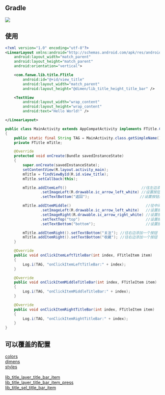## Gradle
[![](https://jitpack.io/v/zj565061763/title.svg)](https://jitpack.io/#zj565061763/title)

## 使用

```xml
<?xml version="1.0" encoding="utf-8"?>
<LinearLayout xmlns:android="http://schemas.android.com/apk/res/android"
    android:layout_width="match_parent"
    android:layout_height="match_parent"
    android:orientation="vertical">

    <com.fanwe.lib.title.FTitle
        android:id="@+id/view_title"
        android:layout_width="match_parent"
        android:layout_height="@dimen/lib_title_height_title_bar" />

    <TextView
        android:layout_width="wrap_content"
        android:layout_height="wrap_content"
        android:text="Hello World!" />

</LinearLayout>
```

```java
public class MainActivity extends AppCompatActivity implements FTitle.Callback
{
    public static final String TAG = MainActivity.class.getSimpleName();
    private FTitle mTitle;

    @Override
    protected void onCreate(Bundle savedInstanceState)
    {
        super.onCreate(savedInstanceState);
        setContentView(R.layout.activity_main);
        mTitle = findViewById(R.id.view_title);
        mTitle.setCallback(this);

        mTitle.addItemLeft()                                  //往左边添加一个按钮
                .setImageLeft(R.drawable.ic_arrow_left_white) //设置按钮左边的图标
                .setTextBottom("返回");                       //设置按钮底部的文字

        mTitle.addItemMiddle()                                  //往中间添加一个按钮，中间的按钮默认是不可点击的(item.setClickable(false))
                .setImageLeft(R.drawable.ic_arrow_left_white)   //设置按钮左边的图标
                .setImageRight(R.drawable.ic_arrow_right_white) //设置按钮右边的图标
                .setTextTop("top")                              //设置按钮顶部的文字
                .setTextBottom("bottom");                       //设置按钮底部的文字

        mTitle.addItemRight().setTextBottom("关注"); //往右边添加一个按钮
        mTitle.addItemRight().setTextBottom("收藏"); //往右边添加一个按钮
    }

    @Override
    public void onClickItemLeftTitleBar(int index, FTitleItem item)
    {
        Log.i(TAG, "onClickItemLeftTitleBar:" + index);
    }

    @Override
    public void onClickItemMiddleTitleBar(int index, FTitleItem item)
    {
        Log.i(TAG, "onClickItemMiddleTitleBar:" + index);
    }

    @Override
    public void onClickItemRightTitleBar(int index, FTitleItem item)
    {
        Log.i(TAG, "onClickItemRightTitleBar:" + index);
    }
}
```

## 可以覆盖的配置
[colors](https://github.com/zj565061763/title/blob/master/lib/src/main/res/values/colors.xml)
<br>
[dimens](https://github.com/zj565061763/title/blob/master/lib/src/main/res/values/dimens.xml)
<br>
[styles](https://github.com/zj565061763/title/blob/master/lib/src/main/res/values/styles.xml)
<br>
<br>
[lib_title_layer_title_bar_item](https://github.com/zj565061763/title/blob/master/lib/src/main/res/drawable/lib_title_layer_title_bar_item.xml)
<br>
[lib_title_layer_title_bar_item_press](https://github.com/zj565061763/title/blob/master/lib/src/main/res/drawable/lib_title_layer_title_bar_item_press.xml)
<br>
[lib_title_sel_title_bar_item](https://github.com/zj565061763/title/blob/master/lib/src/main/res/drawable/lib_title_sel_title_bar_item.xml)
<br>

